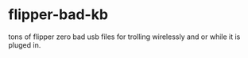 # flipper-bad-kb
tons of flipper zero bad usb files for trolling wirelessly and or while it is pluged in. 
